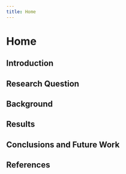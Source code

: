 ```yaml
---
title: Home
---
```


# Home

## Introduction

## Research Question

## Background

## Results

## Conclusions and Future Work

## References
